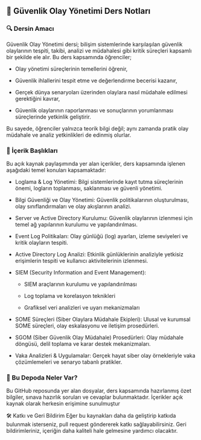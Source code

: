 ## 📘 Güvenlik Olay Yönetimi Ders Notları <br>

### 🔍 Dersin Amacı
Güvenlik Olay Yönetimi dersi; bilişim sistemlerinde karşılaşılan güvenlik olaylarının tespiti, takibi, analizi ve müdahalesi gibi kritik süreçleri kapsamlı bir şekilde ele alır. Bu ders kapsamında öğrenciler;

* Olay yönetimi süreçlerinin temellerini öğrenir,

* Güvenlik ihlallerini tespit etme ve değerlendirme becerisi kazanır,

* Gerçek dünya senaryoları üzerinden olaylara nasıl müdahale edilmesi gerektiğini kavrar,

* Güvenlik olaylarının raporlanması ve sonuçlarının yorumlanması süreçlerinde yetkinlik geliştirir.

Bu sayede, öğrenciler yalnızca teorik bilgi değil; aynı zamanda pratik olay müdahale ve analiz yetkinlikleri de edinmiş olurlar.

### 🧠 İçerik Başlıkları
Bu açık kaynak paylaşımında yer alan içerikler, ders kapsamında işlenen aşağıdaki temel konuları kapsamaktadır:

* Loglama & Log Yönetimi: Bilgi sistemlerinde kayıt tutma süreçlerinin önemi, logların toplanması, saklanması ve güvenli yönetimi.

* Bilgi Güvenliği ve Olay Yönetimi: Güvenlik politikalarının oluşturulması, olay sınıflandırmaları ve olay akışlarının analizi.

* Server ve Active Directory Kurulumu: Güvenlik olaylarının izlenmesi için temel ağ yapılarının kurulumu ve yapılandırılması.

* Event Log Politikaları: Olay günlüğü (log) ayarları, izleme seviyeleri ve kritik olayların tespiti.

* Active Directory Log Analizi: Etkinlik günlüklerinin analiziyle yetkisiz erişimlerin tespiti ve kullanıcı aktivitelerinin izlenmesi.

* SIEM (Security Information and Event Management):

  - SIEM araçlarının kurulumu ve yapılandırılması

  - Log toplama ve korelasyon teknikleri

  - Grafiksel veri analizleri ve uyarı mekanizmaları

* SOME Süreçleri (Siber Olaylara Müdahale Ekipleri): Ulusal ve kurumsal SOME süreçleri, olay eskalasyonu ve iletişim prosedürleri.

* SGOM (Siber Güvenlik Olay Müdahale) Prosedürleri: Olay müdahale döngüsü, delil toplama ve karar destek mekanizmaları.

* Vaka Analizleri & Uygulamalar: Gerçek hayat siber olay örnekleriyle vaka çözümlemeleri ve senaryo tabanlı pratikler.

### 📂 Bu Depoda Neler Var?
Bu GitHub reposunda yer alan dosyalar, ders kapsamında hazırlanmış özet bilgiler, sınava hazırlık soruları ve cevaplar bulunmaktadır. İçerikler açık kaynak olarak herkesin erişimine sunulmuştur <br>

🛠 Katkı ve Geri Bildirim
Eğer bu kaynakları daha da geliştirip katkıda bulunmak isterseniz, pull request göndererek katkı sağlayabilirsiniz. Geri bildirimleriniz, içeriğin daha kaliteli hale gelmesine yardımcı olacaktır.


